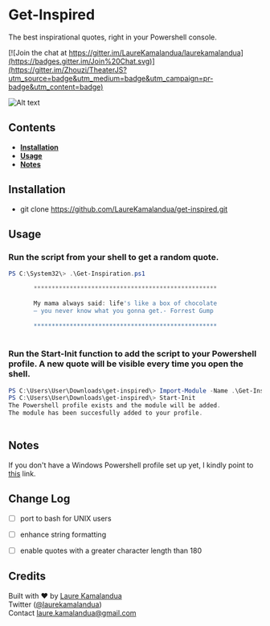 # Get-Inspired
The best inspirational quotes, right in your Powershell console.

[![Join the chat at https://gitter.im/LaureKamalandua/laurekamalandua](https://badges.gitter.im/Join%20Chat.svg)](https://gitter.im/Zhouzi/TheaterJS?utm_source=badge&utm_medium=badge&utm_campaign=pr-badge&utm_content=badge)

![Alt text](icon.png)


## Contents
- [**Installation**](##installation)
- [**Usage**](##usage)
- [**Notes**](##notes)

## Installation

* git clone https://github.com/LaureKamalandua/get-inspired.git

## Usage
### Run the script from your shell to get a random quote.
```powershell
PS C:\System32\> .\Get-Inspiration.ps1

       ***************************************************
       
       My mama always said: life's like a box of chocolate
       — you never know what you gonna get.- Forrest Gump
      
       ***************************************************
       
```
### Run the Start-Init function to add the script to your Powershell profile. A new quote will be visible every time you open the shell.
```powershell
PS C:\Users\User\Downloads\get-inspired\> Import-Module -Name .\Get-Inspiration.ps1 
PS C:\Users\User\Downloads\get-inspired\> Start-Init
The Powershell profile exists and the module will be added.
The module has been succesfully added to your profile.
       
```

## Notes
If you don't have a Windows Powershell profile set up yet, I kindly point to [this](http://www.howtogeek.com/126469/how-to-create-a-powershell-profile/) link.

## Change Log

* [ ] port to bash for UNIX users
* [ ] enhance string formatting
* [ ] enable quotes with a greater character length than 180 


## Credits

Built with ❤ by [Laure Kamalandua](http://laurekamalandua.com)<br>
Twitter ([@laurekamalandua](http://twitter.com/laurekamalandua))<br>
Contact [laure.kamalandua@gmail.com](mailto:laure.kamalandua@gmail.com)
